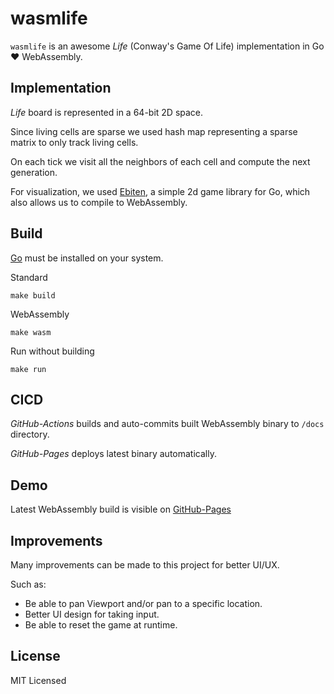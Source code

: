 # wasmlife

`wasmlife` is an awesome _Life_ (Conway's Game Of Life) implementation in Go ❤️ WebAssembly.

## Implementation
_Life_ board is represented in a 64-bit 2D space. 

Since living cells are sparse we used hash map representing a sparse matrix to only track living cells. 

On each tick we visit all the neighbors of each cell and compute the next generation.

For visualization, we used [Ebiten](https://ebiten.org/), a simple 2d game library for Go, which also allows us to compile to WebAssembly. 

## Build
[Go](https://go.dev/doc/install) must be installed on your system.

Standard
```
make build
```

WebAssembly
```
make wasm
```

Run without building
```
make run
```

## CICD
_GitHub-Actions_ builds and auto-commits built WebAssembly binary to `/docs` directory.

_GitHub-Pages_ deploys latest binary automatically.

## Demo
Latest WebAssembly build is visible on [GitHub-Pages](https://kunallanjewar.github.io/wasmlife/)

## Improvements
Many improvements can be made to this project for better UI/UX.

Such as:
- Be able to pan Viewport and/or pan to a specific location.
- Better UI design for taking input.
- Be able to reset the game at runtime.

## License
MIT Licensed